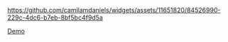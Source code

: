 

https://github.com/camilamdaniels/widgets/assets/11651820/84526990-229c-4dc6-b7eb-8bf5bc4f9d5a

[Demo](https://camilamdaniels.github.io/widgets/)
